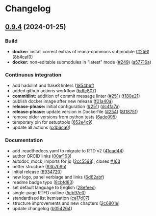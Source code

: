 # Changelog

## [0.9.4](https://github.com/giuseppe-steduto/reana-workflow-engine-yadage/compare/v0.9.3...0.9.4) (2024-01-25)


### Build

* **docker:** install correct extras of reana-commons submodule ([#256](https://github.com/giuseppe-steduto/reana-workflow-engine-yadage/issues/256)) ([8b4caf0](https://github.com/giuseppe-steduto/reana-workflow-engine-yadage/commit/8b4caf033a765d2db77942a94a58807ac2230ca7))
* **docker:** non-editable submodules in "latest" mode ([#249](https://github.com/giuseppe-steduto/reana-workflow-engine-yadage/issues/249)) ([a57716a](https://github.com/giuseppe-steduto/reana-workflow-engine-yadage/commit/a57716a5d7ca6c453f3ed6b977226e47139a9ead))


### Continuous integration

* add hadolint and flake8 linters ([1854b6f](https://github.com/giuseppe-steduto/reana-workflow-engine-yadage/commit/1854b6f3bb9e59ef95f9faa7899f43399da8ed50))
* added github actions workflow ([bdfc807](https://github.com/giuseppe-steduto/reana-workflow-engine-yadage/commit/bdfc80715a9bf66ef8ac2f72c0a27362ae858156))
* **commitlint:** addition of commit message linter ([#251](https://github.com/giuseppe-steduto/reana-workflow-engine-yadage/issues/251)) ([f180e21](https://github.com/giuseppe-steduto/reana-workflow-engine-yadage/commit/f180e211438df74e23b5f538710d08afb92ae6b2))
* publish docker image after new release ([f01a40a](https://github.com/giuseppe-steduto/reana-workflow-engine-yadage/commit/f01a40ade0d0717720e31e3ac83120c7a6a2df85))
* **release-please:** initial configuration ([#251](https://github.com/giuseppe-steduto/reana-workflow-engine-yadage/issues/251)) ([dc4fa7a](https://github.com/giuseppe-steduto/reana-workflow-engine-yadage/commit/dc4fa7a741af36b1fc1968eba18a98597ace26c9))
* **release-please:** update version in Dockerfile ([#254](https://github.com/giuseppe-steduto/reana-workflow-engine-yadage/issues/254)) ([8f18751](https://github.com/giuseppe-steduto/reana-workflow-engine-yadage/commit/8f18751696f0ebbf5c0d08b08d9c3e58ee3e3897))
* remove older versions from python tests ([6ade095](https://github.com/giuseppe-steduto/reana-workflow-engine-yadage/commit/6ade0952e03603c961fdd08ec19e2b742e5d25bb))
* temporary pin for setuptools ([652e4c9](https://github.com/giuseppe-steduto/reana-workflow-engine-yadage/commit/652e4c9e3730949d38bd3ef8a57be6dc85d38f16))
* update all actions ([cdb6ca0](https://github.com/giuseppe-steduto/reana-workflow-engine-yadage/commit/cdb6ca0d08405c12b9b22449bf1c1d5fb1739084))


### Documentation

* add .readthedocs.yaml to migrate to RTD v2 ([41ead44](https://github.com/giuseppe-steduto/reana-workflow-engine-yadage/commit/41ead443cbcfc0f9fc92d3b30420239e4f21acc4))
* author ORCID links ([00af163](https://github.com/giuseppe-steduto/reana-workflow-engine-yadage/commit/00af163971a472a7f7e92f3a569ed7b58bdd1e20))
* autodoc_mock_imports for jq ([2cc5598](https://github.com/giuseppe-steduto/reana-workflow-engine-yadage/commit/2cc55986ce15e9d24907af4a0234f8069fe60338)), closes [#163](https://github.com/giuseppe-steduto/reana-workflow-engine-yadage/issues/163)
* better structure ([93b7b9b](https://github.com/giuseppe-steduto/reana-workflow-engine-yadage/commit/93b7b9bc79531e80be6b28dbff954bb16d8387f8))
* initial release ([8934720](https://github.com/giuseppe-steduto/reana-workflow-engine-yadage/commit/8934720cae8b043471921f1685c93fcbfe802fcf))
* new logo, panel verbiage and links ([6d62abf](https://github.com/giuseppe-steduto/reana-workflow-engine-yadage/commit/6d62abfce9b94b58145fd96865746d35b2af22b6))
* readme badge typo ([8cbfd83](https://github.com/giuseppe-steduto/reana-workflow-engine-yadage/commit/8cbfd835e57f8320be4deff9941d01a60ba96573))
* set default language to English ([28efeec](https://github.com/giuseppe-steduto/reana-workflow-engine-yadage/commit/28efeeccee2683a0592fd3bb7164bda36bd1a6ed))
* single-page RTFD outline ([5cb97e0](https://github.com/giuseppe-steduto/reana-workflow-engine-yadage/commit/5cb97e06c5cb87309177a24fb0db2ee754fbf567))
* standardised list itemisation ([ca17d07](https://github.com/giuseppe-steduto/reana-workflow-engine-yadage/commit/ca17d079fb6cb649eeb066241a20e4334a74f4bf))
* structure improvements and new chapters ([2c6801e](https://github.com/giuseppe-steduto/reana-workflow-engine-yadage/commit/2c6801e9f563590b7aa1c314a45cc370e834d427))
* update changelog ([b054264](https://github.com/giuseppe-steduto/reana-workflow-engine-yadage/commit/b054264eccb4b03eebcae9b64ec02b68005ee703))
